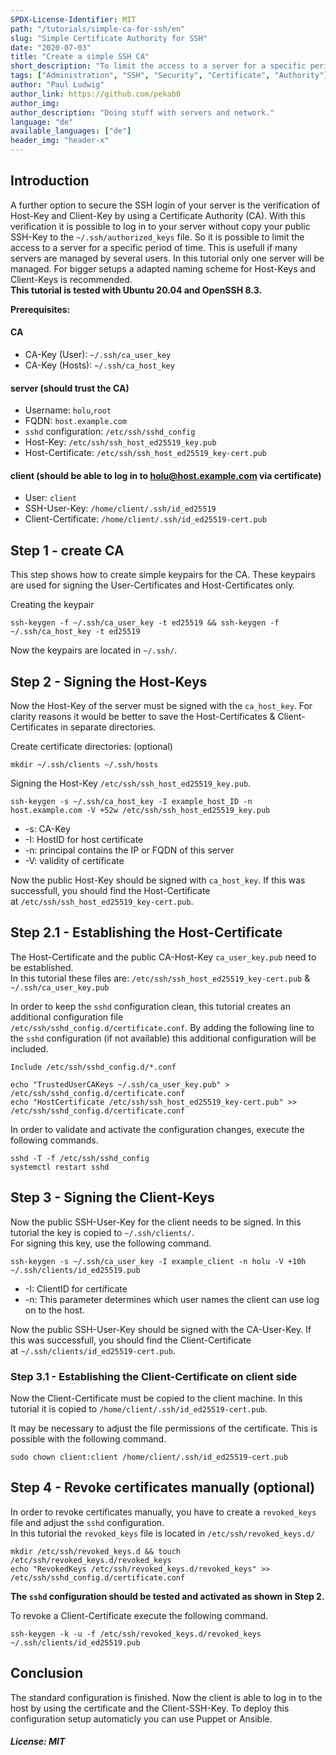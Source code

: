 ```yaml
---
SPDX-License-Identifier: MIT
path: "/tutorials/simple-ca-for-ssh/en"
slug: "Simple Certificate Authority for SSH"
date: "2020-07-03"
title: "Create a simple SSH CA"
short_description: "To limit the access to a server for a specific period of time, a SSH CA is suitable."
tags: ["Administration", "SSH", "Security", "Certificate", "Authority"]
author: "Paul Ludwig"
author_link: https://github.com/pekab0
author_img: 
author_description: "Doing stuff with servers and network."
language: "de"
available_languages: ["de"]
header_img: "header-x"
---
```


## Introduction

A further option to secure the SSH login of your server is the verification of Host-Key and Client-Key by using a Certificate Authority (CA).
With this verification it is possible to log in to your server without copy your public SSH-Key to the `~/.ssh/authorized_keys` file.
So it is possible to limit the access to a server for a specific period of time. This is usefull if many servers are managed by several users.
In this tutorial only one server will be managed. For bigger setups a adapted naming scheme for Host-Keys and Client-Keys is recommended.  
**This tutorial is tested with Ubuntu 20.04 and OpenSSH 8.3.**

**Prerequisites:**

#### CA

* CA-Key (User): `~/.ssh/ca_user_key`
* CA-Key (Hosts): `~/.ssh/ca_host_key`

#### server (should trust the CA)

* Username: `holu`,`root`
* FQDN: `host.example.com`
* `sshd` configuration: `/etc/ssh/sshd_config`
* Host-Key: `/etc/ssh/ssh_host_ed25519_key.pub`
* Host-Certificate: `/etc/ssh/ssh_host_ed25519_key-cert.pub`

#### client (should be able to log in to holu@host.example.com via certificate)
* User: `client`
* SSH-User-Key: `/home/client/.ssh/id_ed25519`
* Client-Certificate: `/home/client/.ssh/id_ed25519-cert.pub`

## Step 1 - create CA

This step shows how to create simple keypairs for the CA. These keypairs are used for signing the User-Certificates and Host-Certificates only.

Creating the keypair
```
ssh-keygen -f ~/.ssh/ca_user_key -t ed25519 && ssh-keygen -f ~/.ssh/ca_host_key -t ed25519
```
Now the keypairs are located in `~/.ssh/`.

## Step 2 - Signing the Host-Keys

Now the Host-Key of the server must be signed with the `ca_host_key`.
For clarity reasons it would be better to save the Host-Certificates & Client-Certificates in separate directories.

Create certificate directories: (optional)
```
mkdir ~/.ssh/clients ~/.ssh/hosts
```
Signing the Host-Key `/etc/ssh/ssh_host_ed25519_key.pub`.
```
ssh-keygen -s ~/.ssh/ca_host_key -I example_host_ID -n host.example.com -V +52w /etc/ssh/ssh_host_ed25519_key.pub
```

* -s: CA-Key
* -I: HostID for host certificate
* -n: principal contains the IP or FQDN of this server
* -V: validity of certificate

Now the public Host-Key should be signed with `ca_host_key`. If this was successfull, you should find the Host-Certificate  
at `/etc/ssh/ssh_host_ed25519_key-cert.pub`.

## Step 2.1 - Establishing the Host-Certificate

The Host-Certificate and the public CA-Host-Key `ca_user_key.pub` need to be established.  
In this tutorial these files are: `/etc/ssh/ssh_host_ed25519_key-cert.pub` & `~/.ssh/ca_user_key.pub`

In order to keep the `sshd` configuration clean, this tutorial creates an additional configuration file  
`/etc/ssh/sshd_config.d/certificate.conf`.
By adding the following line to the `sshd` configuration (if not available) this additional configuration will be included.
```
Include /etc/ssh/sshd_config.d/*.conf
```
```
echo "TrustedUserCAKeys ~/.ssh/ca_user_key.pub" > /etc/ssh/sshd_config.d/certificate.conf
echo "HostCertificate /etc/ssh/ssh_host_ed25519_key-cert.pub" >> /etc/ssh/sshd_config.d/certificate.conf
```
In order to validate and activate the configuration changes, execute the following commands.
```
sshd -T -f /etc/ssh/sshd_config
systemctl restart sshd
```

## Step 3 - Signing the Client-Keys

Now the public SSH-User-Key for the client needs to be signed. In this tutorial the key is copied to `~/.ssh/clients/`.  
For signing this key, use the following command.
```
ssh-keygen -s ~/.ssh/ca_user_key -I example_client -n holu -V +10h ~/.ssh/clients/id_ed25519.pub
```

* -I: ClientID for certificate
* -n: This parameter determines which user names the client can use log on to the host.

Now the public SSH-User-Key should be signed with the CA-User-Key. If this was successfull, you should find the Client-Certificate  
at `~/.ssh/clients/id_ed25519-cert.pub`.

### Step 3.1 - Establishing the Client-Certificate on client side

Now the Client-Certificate must be copied to the client machine.
In this tutorial it is copied to `/home/client/.ssh/id_ed25519-cert.pub`.

It may be necessary to adjust the file permissions of the certificate. This is possible with the following command.
```
sudo chown client:client /home/client/.ssh/id_ed25519-cert.pub
```

## Step 4 - Revoke certificates manually (optional)

In order to revoke certificates manually, you have to create a `revoked_keys` file and adjust the `sshd` configuration.  
In this tutorial the `revoked_keys` file is located in `/etc/ssh/revoked_keys.d/`
```
mkdir /etc/ssh/revoked_keys.d && touch /etc/ssh/revoked_keys.d/revoked_keys
echo "RevokedKeys /etc/ssh/revoked_keys.d/revoked_keys" >> /etc/ssh/sshd_config.d/certificate.conf
```
**The `sshd` configuration should be tested and activated as shown in Step 2.** 

To revoke a Client-Certificate execute the following command.
```
ssh-keygen -k -u -f /etc/ssh/revoked_keys.d/revoked_keys ~/.ssh/clients/id_ed25519.pub
```

## Conclusion

The standard configuration is finished. Now the client is able to log in to the host by using the certificate and the Client-SSH-Key.
To deploy this configuration setup automaticly you can use Puppet or Ansible.

##### License: MIT

<!--

Contributor's Certificate of Origin

By making a contribution to this project, I certify that:

(a) The contribution was created in whole or in part by me and I have
    the right to submit it under the license indicated in the file; or

(b) The contribution is based upon previous work that, to the best of my
    knowledge, is covered under an appropriate license and I have the
    right under that license to submit that work with modifications,
    whether created in whole or in part by me, under the same license
    (unless I am permitted to submit under a different license), as
    indicated in the file; or

(c) The contribution was provided directly to me by some other person
    who certified (a), (b) or (c) and I have not modified it.

(d) I understand and agree that this project and the contribution are
    public and that a record of the contribution (including all personal
    information I submit with it, including my sign-off) is maintained
    indefinitely and may be redistributed consistent with this project
    or the license(s) involved.

Signed-off-by: [submitter's name and email address here]

-->
